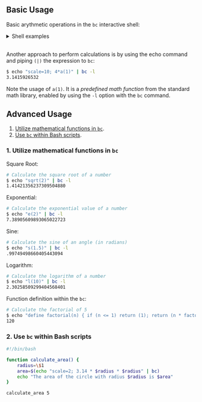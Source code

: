## Basic Usage

Basic arythmetic operations in the `bc` interactive shell:
<details>
<summary>Shell examples</summary>

```bash
$ bc
# bc 1.07.1
# Copyright ...
3+2
5
6-4
2
5*2
10
10/3
3
# To use dicimal representation of numbers, set the presicion first.
scale=2
10/3
3.33
# Exit the shell with the 'quit' command or press 'Ctrl+C'
quit
```

</details>
<br>

Another approach to perform calculations is by using the echo command and piping `(|)` the expression to `bc`:
```bash
$ echo "scale=10; 4*a(1)" | bc -l
3.1415926532
```
Note the usage of `a(1)`. It is a _predefined math function_ from the standard math library, enabled by using the `-l` option with the `bc` command.

## Advanced Usage

1. [Utilize mathematical functions in `bc`](#bc_math_funcs).
2. [Use `bc` within Bash scripts](#bc_bash_scripts).

<a name="bc_math_funcs"></a>
### 1. Utilize mathematical functions in `bc`

Square Root:
```bash
# Calculate the square root of a number
$ echo "sqrt(2)" | bc -l
1.41421356237309504880
```

Exponential:
```bash
# Calculate the exponential value of a number
$ echo "e(2)" | bc -l
7.38905609893065022723
```

Sine:
```bash
# Calculate the sine of an angle (in radians)
$ echo "s(1.5)" | bc -l
.99749498660405443094
```

Logarithm:
```bash
# Calculate the logarithm of a number
$ echo "l(10)" | bc -l
2.30258509299404568401
```

Function definition within the `bc`:
```bash
# Calculate the factorial of 5
$ echo "define factorial(n) { if (n <= 1) return (1); return (n * factorial(n-1)); } factorial(5)" | bc
120
```

<a name="bc_bash_scripts"></a>
### 2. Use `bc` within Bash scripts

```bash
#!/bin/bash

function calculate_area() {
    radius=\$1
    area=$(echo "scale=2; 3.14 * $radius * $radius" | bc)
    echo "The area of the circle with radius $radius is $area"
}

calculate_area 5
```
